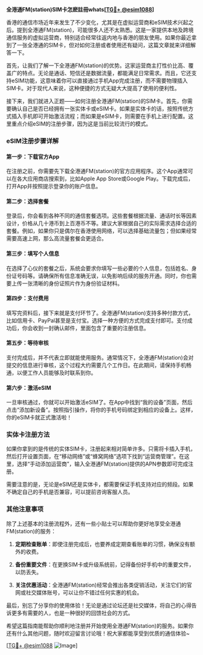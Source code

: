 **全港通FM(station)SIM卡怎麽註冊whats[[TG💪+ @esim1088](https://t.me/s/esim1088)]**

香港的通信市场近年来发生了不少变化，尤其是在虚拟运营商和eSIM技术兴起之后。提到全港通FM(station)，可能很多人还不太熟悉。这是一家提供本地及跨境通信服务的虚拟运营商，特别适合经常往返内地与香港的朋友使用。如果你最近拿到了一张全港通的SIM卡，但对如何注册或者使用还有疑问，这篇文章就来详细解答一下。

首先，让我们了解一下全港通FM(station)的优势。这家运营商主打性价比高、覆盖广的特点。无论是通话、短信还是数据流量，都能满足日常需求。而且，它还支持eSIM功能，这意味着你可以直接通过手机App完成注册，而不需要物理插入SIM卡。对于现代人来说，这种便捷的方式无疑大大提高了使用的便利性。

接下来，我们就进入正题——如何注册全港通FM(station)的SIM卡。首先，你需要确认自己是否已经拥有一张实体卡或eSIM卡。如果是实体卡的话，按照传统方式插入手机即可开始激活流程；而如果是eSIM卡，则需要在手机上进行配置。这里重点介绍eSIM的注册步骤，因为这是当前比较流行的模式。

### eSIM注册步骤详解

#### 第一步：下载官方App
在注册之前，你需要先下载全港通FM(station)的官方应用程序。这个App通常可以在各大应用商店搜索到，比如Apple App Store或Google Play。下载完成后，打开App并按照提示登录你的账户信息。

#### 第二步：选择套餐
登录后，你会看到各种不同的通信套餐选项。这些套餐根据流量、通话时长等因素设计，价格从几十港币到上百港币不等。建议大家根据自己的实际需求选择合适的套餐。例如，如果你只是偶尔在香港使用网络，可以选择基础流量包；但如果经常需要高速上网，那么高流量套餐会更适合。

#### 第三步：填写个人信息
在选择了心仪的套餐之后，系统会要求你填写一些必要的个人信息，包括姓名、身份证号码等。请确保所有信息准确无误，以免影响后续的服务开通。同时，你也需要上传一张清晰的身份证照片作为身份验证材料。

#### 第四步：支付费用
填写完资料后，接下来就是支付环节了。全港通FM(station)支持多种付款方式，比如信用卡、PayPal甚至是支付宝。选择一种方便的方式完成支付即可。支付成功后，你会收到一封确认邮件，里面包含了重要的注册信息。

#### 第五步：等待审核
支付完成后，并不代表立即就能使用服务。通常情况下，全港通FM(station)会对提交的信息进行审核，这个过程大约需要几个工作日。在此期间，请保持手机畅通，以便工作人员能够及时联系到你。

#### 第六步：激活eSIM
一旦审核通过，你就可以开始激活eSIM了。在App中找到“我的设备”页面，然后点击“添加新设备”。按照指引操作，将你的手机号码绑定到相应的设备上。这样，你的eSIM卡就正式激活啦！

### 实体卡注册方法

如果你拿到的是传统的实体SIM卡，注册起来相对简单许多。只需将卡插入手机，然后打开设置页面，在“移动网络”或“蜂窝网络”选项下找到“运营商管理”。在这里，选择“手动添加运营商”，输入全港通FM(station)提供的APN参数即可完成注册。

需要注意的是，无论是eSIM还是实体卡，都需要保证手机支持对应的频段。如果不确定自己的手机是否兼容，可以提前咨询客服人员。

### 其他注意事项

除了上述基本的注册流程外，还有一些小贴士可以帮助你更好地享受全港通FM(station)的服务：

1. **定期检查账单**：即使注册完成后，也要养成定期查看账单的习惯，确保没有额外的收费。
   
2. **备份重要文件**：在更换SIM卡或升级系统前，记得备份好手机中的重要文件，以防丢失。

3. **关注优惠活动**：全港通FM(station)经常会推出各类促销活动，关注它们的官网或社交媒体账号，可以让你不错过任何实惠的机会。

最后，别忘了分享你的使用体验！无论是通过论坛还是社交媒体，将自己的心得告诉更多有需要的人，也是一种很好的回馈社会的方式。

希望这篇指南能帮助你顺利地注册并开始使用全港通FM(station)的服务。如果你还有什么其他问题，随时欢迎留言讨论哦！祝大家都能享受到优质的通信体验~

[[TG💪+ @esim1088](https://t.me/s/esim1088) ![Image](https://i.postimg.cc/4NQfJmqS/Snipaste-2025-05-13-00-14-12.png)]